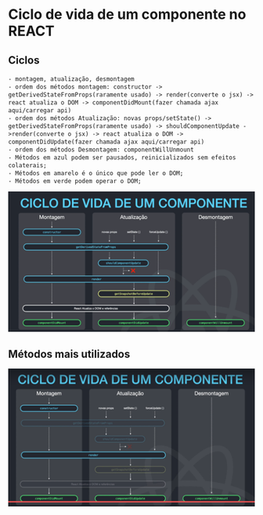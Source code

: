 # Ciclo de vida de um componente no REACT

## Ciclos

    - montagem, atualização, desmontagem
    - ordem dos métodos montagem: constructor -> getDerivedStateFromProps(raramente usado) -> render(converte o jsx) -> react atualiza o DOM -> componentDidMount(fazer chamada ajax aqui/carregar api)
    - ordem dos métodos Atualização: novas props/setState() -> getDerivedStateFromProps(raramente usado) -> shouldComponentUpdate ->render(converte o jsx) -> react atualiza o DOM -> componentDidUpdate(fazer chamada ajax aqui/carregar api)
    - ordem dos métodos Desmontagem: componentWillUnmount
    - Métodos em azul podem ser pausados, reinicializados sem efeitos colaterais;
    - Métodos em amarelo é o único que pode ler o DOM;
    - Métodos em verde podem operar o DOM;

![ciclo de vida de um componente](ciclo_vida_componente.png)

## Métodos mais utilizados

![métodos mais utilizados](metodos_mais_utilizados.png)
